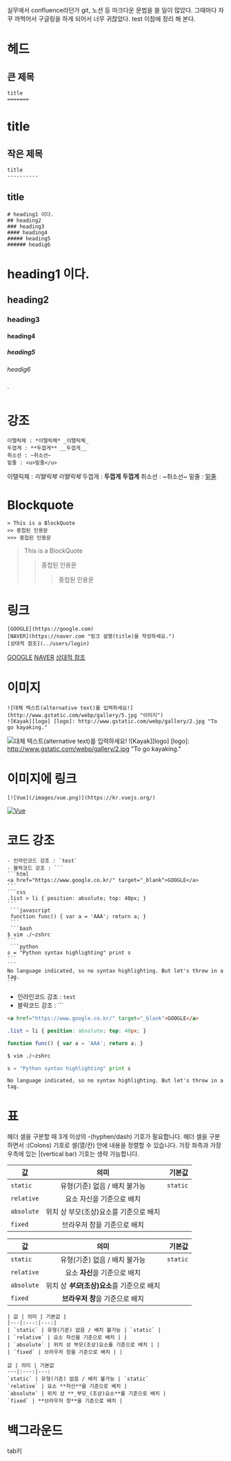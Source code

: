 실무에서 confluence라던가 git, 노션 등 마크다운 문법을 쓸 일이 많았다.
그때마다 자꾸 까먹어서 구글링을 하게 되어서 너무 귀찮았다. test
이참에 정리 해 본다.
# 헤드
## 큰 제목
	title
	=======
title
=======

## 작은 제목

	title
	----------
title
----------

	# heading1 이다.
	## heading2
	### heading3
	#### heading4
	##### heading5
	###### headig6
# heading1 이다.
## heading2
### heading3
#### heading4
##### heading5
###### headig6
`

# 강조
	이탤릭체 : *이탤릭체* _이탤릭체_
	두껍게 : **두껍게** __두껍게__
	취소선 : ~취소선~
	밑줄 : <u>밑줄</u>
	
이탤릭체 : *이탤릭체* _이탤릭체_
두껍게 : **두껍게** __두껍게__
취소선 : ~취소선~
밑줄 : <u>밑줄</u>

# Blockquote
	> This is a BlockQuote
	>> 중첩된 인용문
	>>> 중첩된 인용문
> This is a BlockQuote
>> 중첩된 인용문
>>> 중첩된 인용문

# 링크
	[GOOGLE](https://google.com) 
	[NAVER](https://naver.com "링크 설명(title)을 작성하세요.") 
	[상대적 참조](../users/login) 
	
[GOOGLE](https://google.com) 
[NAVER](https://naver.com "링크 설명(title)을 작성하세요.") 
[상대적 참조](../users/login) 
# 이미지
	![대체 텍스트(alternative text)를 입력하세요!](http://www.gstatic.com/webp/gallery/5.jpg "이미지") 
	![Kayak][logo] [logo]: http://www.gstatic.com/webp/gallery/2.jpg "To go kayaking." 

![대체 텍스트(alternative text)를 입력하세요!](http://www.gstatic.com/webp/gallery/5.jpg "이미지") 
![Kayak][logo] [logo]: http://www.gstatic.com/webp/gallery/2.jpg "To go kayaking." 

# 이미지에 링크
	[![Vue](/images/vue.png)](https://kr.vuejs.org/) 
	
[![Vue](/images/vue.png)](https://kr.vuejs.org/) 

# 코드 강조
	- 인라인코드 강조 : `test`
	- 블락코드 강조 : ``` 
	```html 
	<a href="https://www.google.co.kr/" target="_blank">GOOGLE</a> 
	``` 
	```css 
	.list > li { position: absolute; top: 40px; } 
	```
	 ```javascript
	 function func() { var a = 'AAA'; return a; } 
	 ```
	 ```bash 
	$ vim ./~zshrc 
	```
	 ```python 
	s = "Python syntax highlighting" print s 
	``` 
	``` 
	No language indicated, so no syntax highlighting. But let's throw in a tag. 
	```
	
- 인라인코드 강조 : `test`
- 블락코드 강조 : ``` 
```html 
<a href="https://www.google.co.kr/" target="_blank">GOOGLE</a> 
``` 
```css 
.list > li { position: absolute; top: 40px; } 
```
```javascript
function func() { var a = 'AAA'; return a; } 
```
```bash 
$ vim ./~zshrc 
```
```python 
s = "Python syntax highlighting" print s 
``` 
``` 
No language indicated, so no syntax highlighting. But let's throw in a tag. 
```

	
# 표
헤더 셀을 구분할 때 3개 이상의 -(hyphen/dash) 기호가 필요합니다.
헤더 셀을 구분하면서 :(Colons) 기호로 셀(열/칸) 안에 내용을 정렬할 수 있습니다.
가장 좌측과 가장 우측에 있는 |(vertical bar) 기호는 생략 가능합니다.

| 값 | 의미 | 기본값 | 
|---|:---:|---:| 
| `static` | 유형(기준) 없음 / 배치 불가능 | `static` | 
| `relative` | 요소 자신을 기준으로 배치 | | 
| `absolute` | 위치 상 부모(조상)요소를 기준으로 배치 | |
 | `fixed` | 브라우저 창을 기준으로 배치 | | 

값 | 의미 | 기본값 
---|:---:|---: 
`static` | 유형(기준) 없음 / 배치 불가능 | `static`
 `relative` | 요소 **자신**을 기준으로 배치 | 
`absolute` | 위치 상 **_부모_(조상)요소**를 기준으로 배치 | 
`fixed` | **브라우저 창**을 기준으로 배치 | 

	| 값 | 의미 | 기본값 | 
	|---|:---:|---:| 
	| `static` | 유형(기준) 없음 / 배치 불가능 | `static` | 
	| `relative` | 요소 자신을 기준으로 배치 | | 
	| `absolute` | 위치 상 부모(조상)요소를 기준으로 배치 | |
 	| `fixed` | 브라우저 창을 기준으로 배치 | | 

	값 | 의미 | 기본값 
	---|:---:|---: 
	`static` | 유형(기준) 없음 / 배치 불가능 | `static`
 	`relative` | 요소 **자신**을 기준으로 배치 | 
	`absolute` | 위치 상 **_부모_(조상)요소**를 기준으로 배치 | 
	`fixed` | **브라우저 창**을 기준으로 배치 | 

# 백그라운드 
tab키 
